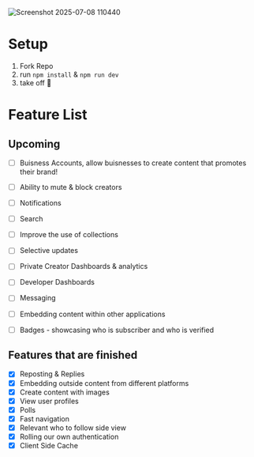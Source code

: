 
![Screenshot 2025-07-08 110440](https://github.com/user-attachments/assets/af07fecc-5808-4b1f-abc7-e7c70197c24c)
# Setup 


1. Fork Repo
2. run `npm install` & `npm run dev`
3. take off 🚀

# Feature List

## Upcoming    
- [ ] Buisness Accounts, allow buisnesses to create content that promotes their brand! 
- [ ] Ability to mute & block creators
- [ ] Notifications
- [ ] Search
- [ ] Improve the use of collections
- [ ] Selective updates
- [ ] Private Creator Dashboards & analytics 
- [ ] Developer Dashboards 
- [ ] Messaging 
- [ ] Embedding content within other applications 
- [ ] Badges - showcasing who is subscriber and who is verified 


## Features that are finished
- [x] Reposting & Replies 
- [x] Embedding outside content from different platforms
- [x] Create content with images
- [x] View user profiles 
- [x] Polls 
- [x] Fast navigation
- [x] Relevant who to follow side view 
- [x] Rolling our own authentication  
- [x] Client Side Cache
